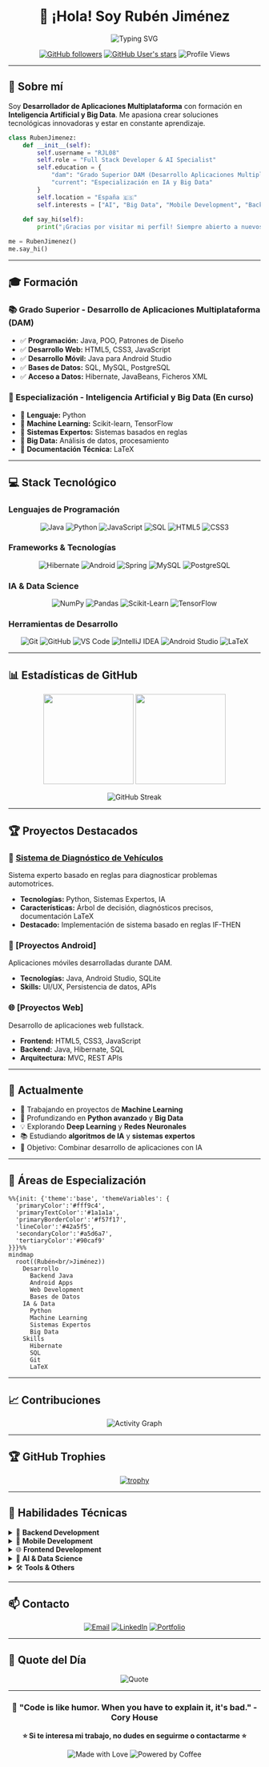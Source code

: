 <div align="center">

# 👋 ¡Hola! Soy Rubén Jiménez

<img src="https://readme-typing-svg.herokuapp.com?font=Fira+Code&size=22&pause=1000&color=2E9EF7&center=true&vCenter=true&width=600&lines=Desarrollador+de+Aplicaciones+Multiplataforma;Especialista+en+IA+y+Big+Data;Apasionado+por+la+Tecnología+🚀" alt="Typing SVG" />

[![GitHub followers](https://img.shields.io/github/followers/RJL08?style=social)](https://github.com/RJL08)
[![GitHub User's stars](https://img.shields.io/github/stars/RJL08?style=social)](https://github.com/RJL08)
![Profile Views](https://komarev.com/ghpvc/?username=RJL08&color=brightgreen)

</div>

---

## 🚀 Sobre mí

Soy **Desarrollador de Aplicaciones Multiplataforma** con formación en **Inteligencia Artificial y Big Data**. Me apasiona crear soluciones tecnológicas innovadoras y estar en constante aprendizaje.

```python
class RubenJimenez:
    def __init__(self):
        self.username = "RJL08"
        self.role = "Full Stack Developer & AI Specialist"
        self.education = {
            "dam": "Grado Superior DAM (Desarrollo Aplicaciones Multiplataforma)",
            "current": "Especialización en IA y Big Data"
        }
        self.location = "España 🇪🇸"
        self.interests = ["AI", "Big Data", "Mobile Development", "Backend"]
    
    def say_hi(self):
        print("¡Gracias por visitar mi perfil! Siempre abierto a nuevos proyectos 🚀")

me = RubenJimenez()
me.say_hi()
```

---

## 🎓 Formación

### 📚 Grado Superior - Desarrollo de Aplicaciones Multiplataforma (DAM)
- ✅ **Programación:** Java, POO, Patrones de Diseño
- ✅ **Desarrollo Web:** HTML5, CSS3, JavaScript
- ✅ **Desarrollo Móvil:** Java para Android Studio
- ✅ **Bases de Datos:** SQL, MySQL, PostgreSQL
- ✅ **Acceso a Datos:** Hibernate, JavaBeans, Ficheros XML

### 🤖 Especialización - Inteligencia Artificial y Big Data (En curso)
- 🔄 **Lenguaje:** Python
- 🔄 **Machine Learning:** Scikit-learn, TensorFlow
- 🔄 **Sistemas Expertos:** Sistemas basados en reglas
- 🔄 **Big Data:** Análisis de datos, procesamiento
- 🔄 **Documentación Técnica:** LaTeX

---

## 💻 Stack Tecnológico

### Lenguajes de Programación
<div align="center">

![Java](https://img.shields.io/badge/Java-ED8B00?style=for-the-badge&logo=openjdk&logoColor=white)
![Python](https://img.shields.io/badge/Python-3776AB?style=for-the-badge&logo=python&logoColor=white)
![JavaScript](https://img.shields.io/badge/JavaScript-F7DF1E?style=for-the-badge&logo=javascript&logoColor=black)
![SQL](https://img.shields.io/badge/SQL-4479A1?style=for-the-badge&logo=mysql&logoColor=white)
![HTML5](https://img.shields.io/badge/HTML5-E34F26?style=for-the-badge&logo=html5&logoColor=white)
![CSS3](https://img.shields.io/badge/CSS3-1572B6?style=for-the-badge&logo=css3&logoColor=white)

</div>

### Frameworks & Tecnologías
<div align="center">

![Hibernate](https://img.shields.io/badge/Hibernate-59666C?style=for-the-badge&logo=hibernate&logoColor=white)
![Android](https://img.shields.io/badge/Android-3DDC84?style=for-the-badge&logo=android&logoColor=white)
![Spring](https://img.shields.io/badge/Spring-6DB33F?style=for-the-badge&logo=spring&logoColor=white)
![MySQL](https://img.shields.io/badge/MySQL-4479A1?style=for-the-badge&logo=mysql&logoColor=white)
![PostgreSQL](https://img.shields.io/badge/PostgreSQL-316192?style=for-the-badge&logo=postgresql&logoColor=white)

</div>

### IA & Data Science
<div align="center">

![NumPy](https://img.shields.io/badge/NumPy-013243?style=for-the-badge&logo=numpy&logoColor=white)
![Pandas](https://img.shields.io/badge/Pandas-150458?style=for-the-badge&logo=pandas&logoColor=white)
![Scikit-Learn](https://img.shields.io/badge/Scikit--Learn-F7931E?style=for-the-badge&logo=scikit-learn&logoColor=white)
![TensorFlow](https://img.shields.io/badge/TensorFlow-FF6F00?style=for-the-badge&logo=tensorflow&logoColor=white)

</div>

### Herramientas de Desarrollo
<div align="center">

![Git](https://img.shields.io/badge/Git-F05032?style=for-the-badge&logo=git&logoColor=white)
![GitHub](https://img.shields.io/badge/GitHub-181717?style=for-the-badge&logo=github&logoColor=white)
![VS Code](https://img.shields.io/badge/VS_Code-007ACC?style=for-the-badge&logo=visual-studio-code&logoColor=white)
![IntelliJ IDEA](https://img.shields.io/badge/IntelliJ_IDEA-000000?style=for-the-badge&logo=intellij-idea&logoColor=white)
![Android Studio](https://img.shields.io/badge/Android_Studio-3DDC84?style=for-the-badge&logo=android-studio&logoColor=white)
![LaTeX](https://img.shields.io/badge/LaTeX-008080?style=for-the-badge&logo=latex&logoColor=white)

</div>

---

## 📊 Estadísticas de GitHub

<div align="center">

<img height="180em" src="https://github-readme-stats.vercel.app/api?username=RJL08&show_icons=true&theme=tokyonight&include_all_commits=true&count_private=true"/>
<img height="180em" src="https://github-readme-stats.vercel.app/api/top-langs/?username=RJL08&layout=compact&langs_count=8&theme=tokyonight"/>

</div>

<div align="center">

![GitHub Streak](https://github-readme-streak-stats.herokuapp.com/?user=RJL08&theme=tokyonight)

</div>

---

## 🏆 Proyectos Destacados

### 🚗 [Sistema de Diagnóstico de Vehículos](https://github.com/RJL08/diagnostico-vehiculos)
Sistema experto basado en reglas para diagnosticar problemas automotrices.
- **Tecnologías:** Python, Sistemas Expertos, IA
- **Características:** Árbol de decisión, diagnósticos precisos, documentación LaTeX
- **Destacado:** Implementación de sistema basado en reglas IF-THEN

### 📱 [Proyectos Android]
Aplicaciones móviles desarrolladas durante DAM.
- **Tecnologías:** Java, Android Studio, SQLite
- **Skills:** UI/UX, Persistencia de datos, APIs

### 🌐 [Proyectos Web]
Desarrollo de aplicaciones web fullstack.
- **Frontend:** HTML5, CSS3, JavaScript
- **Backend:** Java, Hibernate, SQL
- **Arquitectura:** MVC, REST APIs

---

## 🌱 Actualmente

- 🔭 Trabajando en proyectos de **Machine Learning**
- 🌱 Profundizando en **Python avanzado** y **Big Data**
- 💡 Explorando **Deep Learning** y **Redes Neuronales**
- 📚 Estudiando **algoritmos de IA** y **sistemas expertos**
- 🎯 Objetivo: Combinar desarrollo de aplicaciones con IA

---

## 🎯 Áreas de Especialización

```mermaid
%%{init: {'theme':'base', 'themeVariables': { 
  'primaryColor':'#fff9c4',
  'primaryTextColor':'#1a1a1a',
  'primaryBorderColor':'#f57f17',
  'lineColor':'#42a5f5',
  'secondaryColor':'#a5d6a7',
  'tertiaryColor':'#90caf9'
}}}%%
mindmap
  root((Rubén<br/>Jiménez))
    Desarrollo
      Backend Java
      Android Apps
      Web Development
      Bases de Datos
    IA & Data
      Python
      Machine Learning
      Sistemas Expertos
      Big Data
    Skills
      Hibernate
      SQL
      Git
      LaTeX
```

---

## 📈 Contribuciones

<div align="center">

![Activity Graph](https://github-readme-activity-graph.vercel.app/graph?username=RJL08&theme=tokyo-night&hide_border=true)

</div>

---

## 🏆 GitHub Trophies

<div align="center">

[![trophy](https://github-profile-trophy.vercel.app/?username=RJL08&theme=onedark&column=7&no-frame=true)](https://github.com/ryo-ma/github-profile-trophy)

</div>

---

## 💼 Habilidades Técnicas

<details>
<summary>🔧 <b>Backend Development</b></summary>
<br>

- ✅ Java (Avanzado)
- ✅ Programación Orientada a Objetos
- ✅ Hibernate & JPA
- ✅ JavaBeans
- ✅ Acceso a Datos (XML, JSON)
- ✅ Patrones de Diseño
- ✅ SQL & Bases de Datos Relacionales

</details>

<details>
<summary>📱 <b>Mobile Development</b></summary>
<br>

- ✅ Android Studio
- ✅ Java para Android
- ✅ SQLite
- ✅ Material Design
- ✅ APIs & REST

</details>

<details>
<summary>🌐 <b>Frontend Development</b></summary>
<br>

- ✅ HTML5 & Semántica
- ✅ CSS3 & Responsive Design
- ✅ JavaScript
- ✅ DOM Manipulation
- ✅ AJAX & Fetch API

</details>

<details>
<summary>🤖 <b>AI & Data Science</b></summary>
<br>

- 🔄 Python (En progreso)
- 🔄 Machine Learning
- 🔄 Sistemas Expertos
- 🔄 Procesamiento de Datos
- 🔄 Big Data Analytics
- 🔄 TensorFlow & Scikit-learn

</details>

<details>
<summary>🛠️ <b>Tools & Others</b></summary>
<br>

- ✅ Git & GitHub
- ✅ Control de Versiones
- ✅ IntelliJ IDEA
- ✅ VS Code
- ✅ Android Studio
- ✅ LaTeX (Documentación Técnica)
- ✅ MySQL Workbench
- ✅ Postman

</details>

---

## 📫 Contacto

<div align="center">

[![Email](https://img.shields.io/badge/Email-D14836?style=for-the-badge&logo=gmail&logoColor=white)](mailto:tu-email@ejemplo.com)
[![LinkedIn](https://img.shields.io/badge/LinkedIn-0A66C2?style=for-the-badge&logo=linkedin&logoColor=white)](https://linkedin.com/in/tu-usuario)
[![Portfolio](https://img.shields.io/badge/Portfolio-000000?style=for-the-badge&logo=About.me&logoColor=white)](https://tu-portfolio.com)

</div>

---

## 💭 Quote del Día

<div align="center">

![Quote](https://quotes-github-readme.vercel.app/api?type=horizontal&theme=tokyonight)

</div>

---

<div align="center">

### 🌟 "Code is like humor. When you have to explain it, it's bad." - Cory House

**⭐ Si te interesa mi trabajo, no dudes en seguirme o contactarme ⭐**

![Made with Love](https://img.shields.io/badge/Made%20with-❤️-red?style=for-the-badge)
![Powered by Coffee](https://img.shields.io/badge/Powered%20by-☕-brown?style=for-the-badge)

</div>
